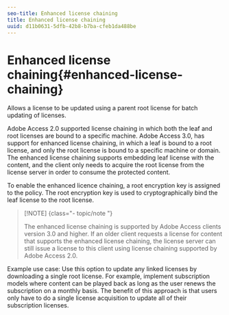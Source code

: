 ```yaml
---
seo-title: Enhanced license chaining
title: Enhanced license chaining
uuid: d11b0631-5dfb-42b8-b7ba-cfeb1da488be
---
```


# Enhanced license chaining{#enhanced-license-chaining}

Allows a license to be updated using a parent root license for batch updating of licenses.

Adobe Access 2.0 supported license chaining in which both the leaf and root licenses are bound to a specific machine. Adobe Access 3.0, has support for enhanced license chaining, in which a leaf is bound to a root license, and only the root license is bound to a specific machine or domain. The enhanced license chaining supports embedding leaf license with the content, and the client only needs to acquire the root license from the license server in order to consume the protected content.

To enable the enhanced licence chaining, a root encryption key is assigned to the policy. The root encryption key is used to cryptographically bind the leaf license to the root license. 

>[!NOTE] {class="- topic/note "}
>
>The enhanced license chaining is supported by Adobe Access clients version 3.0 and higher. If an older client requests a license for content that supports the enhanced license chaining, the license server can still issue a license to this client using license chaining supported by Adobe Access 2.0.

Example use case: Use this option to update any linked licenses by downloading a single root license. For example, implement subscription models where content can be played back as long as the user renews the subscription on a monthly basis. The benefit of this approach is that users only have to do a single license acquisition to update all of their subscription licenses. 
